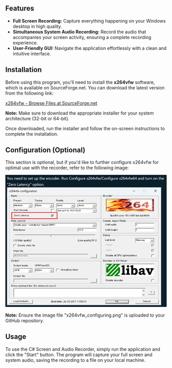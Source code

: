 ## Features

* **Full Screen Recording:** Capture everything happening on your Windows desktop in high quality.
* **Simultaneous System Audio Recording:** Record the audio that accompanies your screen activity, ensuring a complete recording experience.
* **User-Friendly GUI:** Navigate the application effortlessly with a clean and intuitive interface.

## Installation

Before using this program, you'll need to install the **x264vfw** software, which is available on SourceForge.net. You can download the latest version from the following link:

[x264vfw - Browse Files at SourceForge.net](https://sourceforge.net/projects/x264vfw/files/)

**Note:** Make sure to download the appropriate installer for your system architecture (32-bit or 64-bit).

Once downloaded, run the installer and follow the on-screen instructions to complete the installation.

## Configuration (Optional)

This section is optional, but if you'd like to further configure x264vfw for optimal use with the recorder, refer to the following image:

![x264vfw Configuration](x264vfw_configuring.png)

**Note:** Ensure the image file "x264vfw_configuring.png" is uploaded to your GitHub repository.

## Usage

To use the C# Screen and Audio Recorder, simply run the application and click the "Start" button. The program will capture your full screen and system audio, saving the recording to a file on your local machine.


